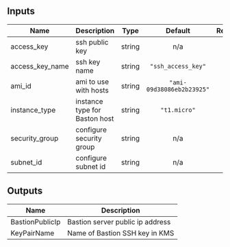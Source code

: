## Inputs

| Name | Description | Type | Default | Required |
|------|-------------|:----:|:-----:|:-----:|
| access\_key | ssh public key | string | n/a | yes |
| access\_key\_name | ssh key name | string | `"ssh_access_key"` | no |
| ami\_id | ami to use with hosts | string | `"ami-09d38086eb2b23925"` | no |
| instance\_type | instance type for Baston host | string | `"t1.micro"` | no |
| security\_group | configure security group | string | n/a | yes |
| subnet\_id | configure subnet id | string | n/a | yes |

## Outputs

| Name | Description |
|------|-------------|
| BastionPublicIp | Bastion server public ip address |
| KeyPairName | Name of Bastion SSH key in KMS |

